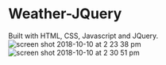 # Weather-JQuery
Built with HTML, CSS, Javascript and JQuery.
![screen shot 2018-10-10 at 2 23 38 pm](https://user-images.githubusercontent.com/41520206/46761326-2908a200-cca2-11e8-8919-456f170671bc.png)
![screen shot 2018-10-10 at 2 30 51 pm](https://user-images.githubusercontent.com/41520206/46761779-67eb2780-cca3-11e8-9c61-0dc1472a7e62.png)

